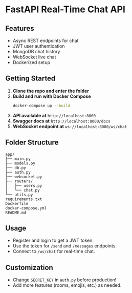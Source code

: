 # FastAPI Real-Time Chat API

## Features
- Async REST endpoints for chat
- JWT user authentication
- MongoDB chat history
- WebSocket live chat
- Dockerized setup

## Getting Started

1. **Clone the repo and enter the folder**
2. **Build and run with Docker Compose**
   ```bash
   docker-compose up --build
   ```
3. **API available at** `http://localhost:8000`
4. **Swagger docs at** `http://localhost:8000/docs`
5. **WebSocket endpoint at** `ws://localhost:8000/ws/chat`

## Folder Structure
```
app/
├── main.py
├── models.py
├── db.py
├── auth.py
├── websocket.py
├── routers/
│   ├── users.py
│   └── chat.py
└── utils.py
requirements.txt
Dockerfile
docker-compose.yml
README.md
```

## Usage
- Register and login to get a JWT token.
- Use the token for `/send` and `/messages` endpoints.
- Connect to `/ws/chat` for real-time chat.

## Customization
- Change `SECRET_KEY` in `auth.py` before production!
- Add more features (rooms, emojis, etc.) as needed.
